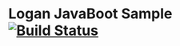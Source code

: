 # Logan JavaBoot Sample [![Build Status](https://travis-ci.org/logancloud/logan-javaboot-sample.svg?branch=develop)](https://travis-ci.org/logancloud/logan-javaboot-sample) 